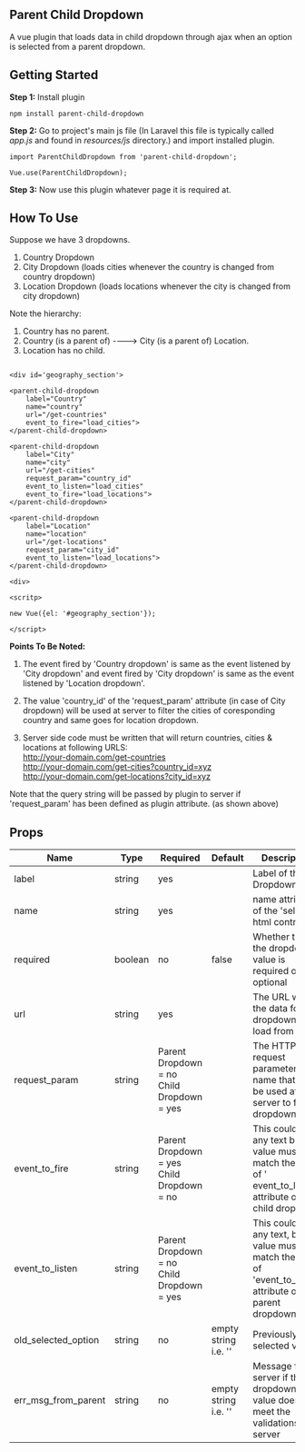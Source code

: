## Parent Child Dropdown
A vue plugin that loads data in child dropdown through ajax when an option is selected from a parent dropdown.


## Getting Started
**Step 1:** Install plugin
```
npm install parent-child-dropdown
```


**Step 2:** Go to project's main js file (In Laravel this file is typically called *app.js* and found in *resources/js* directory.)
and import installed plugin.

```
import ParentChildDropdown from 'parent-child-dropdown';

Vue.use(ParentChildDropdown);
```

**Step 3:** Now use this plugin whatever page it is required at.


## How To Use
Suppose we have 3 dropdowns.<br>
1. Country Dropdown<br>
2. City Dropdown (loads cities whenever the country is changed from country dropdown)<br>
3. Location Dropdown (loads locations whenever the city is changed from city dropdown)<br>

Note the hierarchy:
1. Country has no parent.
2. Country (is a parent of) ----> City (is a parent of) Location.
3. Location has no child.

~~~~

<div id='geography_section'>

<parent-child-dropdown
    label="Country"
    name="country"
    url="/get-countries"
    event_to_fire="load_cities">
</parent-child-dropdown>

<parent-child-dropdown
    label="City"
    name="city"
    url="/get-cities"
    request_param="country_id"    
    event_to_listen="load_cities"
    event_to_fire="load_locations">
</parent-child-dropdown>

<parent-child-dropdown
    label="Location"
    name="location"
    url="/get-locations"
    request_param="city_id"
    event_to_listen="load_locations">
</parent-child-dropdown>

<div>

<scritp>

new Vue({el: '#geography_section'});

</script>

~~~~


**Points To Be Noted:**
1. The event fired by 'Country dropdown' is same as the event listened by 'City dropdown' 
and event fired by 'City dropdown' is same as the event listened by 'Location dropdown'.

2. The value 'country_id' of the 'request_param' attribute (in case of City dropdown) will be 
  used at server to filter the cities of coresponding country and same goes for location dropdown.

3. Server side code must be written that will return countries, cities & locations at following URLS:<br>
http://your-domain.com/get-countries<br>
http://your-domain.com/get-cities?country_id=xyz<br>
http://your-domain.com/get-locations?city_id=xyz<br>

Note that the query string will be passed by plugin to server if 'request_param' has been defined as plugin attribute. (as shown above)

## Props
| Name                | Type    | Required                                   | Default              | Description                                                                                                  |
|---------------------|---------|--------------------------------------------|----------------------|--------------------------------------------------------------------------------------------------------------|
| label               | string  | yes                                        |                      | Label of the Dropdown                                                                                        |
| name                | string  | yes                                        |                      | name attribute of the 'select' html control                                                                  |
| required            | boolean | no                                         | false                | Whether the the dropdown's value is required or optional                                                     |
| url                 | string  | yes                                        |                      | The URL where the data for the dropdown will load from                                                       |
| request_param       | string  | Parent Dropdown = no <br>Child Dropdown = yes  |                      | The HTTP request parameter's name that will be used at server to filter dropdown data                        |
| event_to_fire       | string  | Parent Dropdown = yes  <br>Child Dropdown = no |                      | This could be any text but its value must match the value of ' event_to_listen' attribute of child dropdown  |
| event_to_listen     | string  | Parent Dropdown = no  <br>Child Dropdown = yes |                      | This could be any text, but its value must match the value of 'event_to_listen' attribute of parent dropdown |
| old_selected_option | string  | no                                         | empty string i.e. '' | Previously selected value                                                                                    |
| err_msg_from_parent | string  | no                                         | empty string i.e. '' | Message from server if the dropdown value does not meet the validations at server                            |